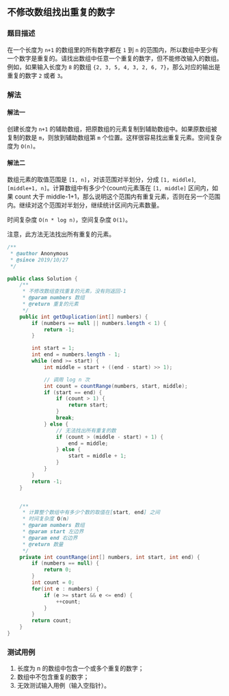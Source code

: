 ## 不修改数组找出重复的数字

### 题目描述
在一个长度为 `n+1` 的数组里的所有数字都在 `1` 到 `n` 的范围内，所以数组中至少有一个数字是重复的。请找出数组中任意一个重复的数字，但不能修改输入的数组。例如，如果输入长度为 `8` 的数组 `{2, 3, 5, 4, 3, 2, 6, 7}`，那么对应的输出是重复的数字 `2` 或者 `3`。


### 解法
#### 解法一
创建长度为 `n+1` 的辅助数组，把原数组的元素复制到辅助数组中。如果原数组被复制的数是 `m`，则放到辅助数组第 `m` 个位置。这样很容易找出重复元素。空间复杂度为 `O(n)`。

#### 解法二
数组元素的取值范围是 `[1, n]`，对该范围对半划分，分成 `[1, middle]`, `[middle+1, n]`。计算数组中有多少个(count)元素落在 `[1, middle]` 区间内，如果 count 大于 middle-1+1，那么说明这个范围内有重复元素，否则在另一个范围内。继续对这个范围对半划分，继续统计区间内元素数量。

时间复杂度 `O(n * log n)`，空间复杂度 `O(1)`。

注意，此方法无法找出所有重复的元素。

```java
/**
 * @author Anonymous
 * @since 2019/10/27
 */

public class Solution {
    /**
     * 不修改数组查找重复的元素，没有则返回-1
     * @param numbers 数组
     * @return 重复的元素
     */
    public int getDuplication(int[] numbers) {
        if (numbers == null || numbers.length < 1) {
            return -1;
        }

        int start = 1;
        int end = numbers.length - 1;
        while (end >= start) {
            int middle = start + ((end - start) >> 1);

            // 调用 log n 次
            int count = countRange(numbers, start, middle);
            if (start == end) {
                if (count > 1) {
                    return start;
                }
                break;
            } else {
                // 无法找出所有重复的数
                if (count > (middle - start) + 1) {
                    end = middle;
                } else {
                    start = middle + 1;
                }
            }
        }
        return -1;
    }


    /**
     * 计算整个数组中有多少个数的取值在[start, end] 之间
     * 时间复杂度 O(n)
     * @param numbers 数组
     * @param start 左边界
     * @param end 右边界
     * @return 数量
     */
    private int countRange(int[] numbers, int start, int end) {
        if (numbers == null) {
            return 0;
        }
        int count = 0;
        for(int e : numbers) {
            if (e >= start && e <= end) {
                ++count;
            }
        }
        return count;
    }
}
```

### 测试用例
1. 长度为 n 的数组中包含一个或多个重复的数字；
2. 数组中不包含重复的数字；
3. 无效测试输入用例（输入空指针）。